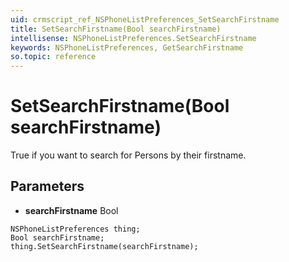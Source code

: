 ```yaml
---
uid: crmscript_ref_NSPhoneListPreferences_SetSearchFirstname
title: SetSearchFirstname(Bool searchFirstname)
intellisense: NSPhoneListPreferences.SetSearchFirstname
keywords: NSPhoneListPreferences, GetSearchFirstname
so.topic: reference
---
```


# SetSearchFirstname(Bool searchFirstname)

True if you want to search for Persons by their firstname.

## Parameters

* **searchFirstname** Bool

```crmscript
NSPhoneListPreferences thing;
Bool searchFirstname;
thing.SetSearchFirstname(searchFirstname);
```

